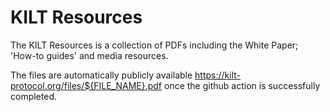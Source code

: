 # KILT Resources

The KILT Resources is a collection of PDFs including the White Paper; 'How-to guides' and media resources.

The files are automatically publicly available https://kilt-protocol.org/files/${FILE_NAME}.pdf once the github action is successfully completed.
